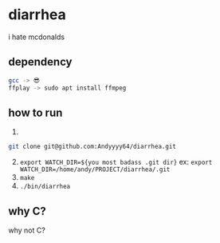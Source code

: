 # diarrhea
i hate mcdonalds

## dependency 

```bash
gcc -> 😎
ffplay -> sudo apt install ffmpeg
```

## how to run

1.
```bash
git clone git@github.com:Andyyyy64/diarrhea.git
```

2. `export WATCH_DIR=${you most badass .git dir}`
	ex: `export WATCH_DIR=/home/andy/PROJECT/diarrhea/.git`
3. `make`
4. `./bin/diarrhea` 

## why C?
why not C?
